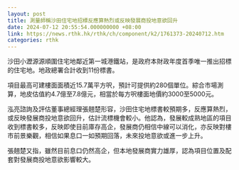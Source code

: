 ```yaml
---
layout: post
title: 測量師稱沙田住宅地招標反應算熱烈或反映發展商投地意欲回升
date: 2024-07-12 20:55:54.000000000 +08:00
link: https://news.rthk.hk/rthk/ch/component/k2/1761373-20240712.htm
categories: rthk
---
```


沙田小瀝源源順圍住宅地鄰近第一城港鐵站，是政府本財政年度首季唯一推出招標的住宅地。地政總署合計收到11份標書。

項目最高可建樓面面積近15.7萬平方呎，預計可提供約280個單位。綜合市場測算，地皮估值約4.7億至7.8億元，相當於每方呎樓面地價約3000至5000元。

泓亮諮詢及評估董事總經理張翹楚形容，沙田住宅地標書較預期多，反應算熱烈，或反映發展商投地意欲回升，估計流標機會較小。他認為，發展較成熟地區的項目收到標書較多，反映即使目前庫存高企，發展商仍相信中線可以消化，亦反映對樓市前景樂觀，相信如果息口一如預期回落，未來投地意欲或進一步上升。

張翹楚又指，雖然目前息口仍然高企，但本地發展商實力雄厚，認為項目位置及配套對發展商投地意欲影響較大。
